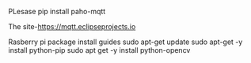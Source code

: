 PLesase pip install paho-mqtt

The site-https://mqtt.eclipseprojects.io

Rasberry pi package install guides
sudo apt-get update
sudo apt-get -y install python-pip
sudo apt get -y install python-opencv
